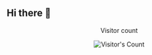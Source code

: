 ## Hi there 👋

<div align="center"> 
  <p>Visitor count</p>
  <img src="https://profile-counter.glitch.me/diegoMorales31/count.svg" alt="Visitor's Count" />
</div>

<!--
**diegoMorales31/diegoMorales31** is a ✨ _special_ ✨ repository because its `README.md` (this file) appears on your GitHub profile.

Here are some ideas to get you started:

- 🔭 I’m currently working on ...
- 🌱 I’m currently learning ...
- 👯 I’m looking to collaborate on ...
- 🤔 I’m looking for help with ...
- 💬 Ask me about ...
- 📫 How to reach me: ...
- 😄 Pronouns: ...
- ⚡ Fun fact: ...
-->
